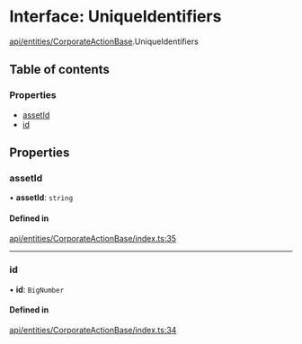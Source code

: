 # Interface: UniqueIdentifiers

[api/entities/CorporateActionBase](../wiki/api.entities.CorporateActionBase).UniqueIdentifiers

## Table of contents

### Properties

- [assetId](../wiki/api.entities.CorporateActionBase.UniqueIdentifiers#assetid)
- [id](../wiki/api.entities.CorporateActionBase.UniqueIdentifiers#id)

## Properties

### assetId

• **assetId**: `string`

#### Defined in

[api/entities/CorporateActionBase/index.ts:35](https://github.com/PolymeshAssociation/polymesh-sdk/blob/8a9e72221/src/api/entities/CorporateActionBase/index.ts#L35)

___

### id

• **id**: `BigNumber`

#### Defined in

[api/entities/CorporateActionBase/index.ts:34](https://github.com/PolymeshAssociation/polymesh-sdk/blob/8a9e72221/src/api/entities/CorporateActionBase/index.ts#L34)
